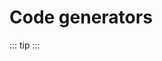 # Code generators

::: tip
<airlaps-summary></airlaps-summary>
:::

<airlaps-codegen>

<template v-slot:SolverSummary>

::: warning
<airlaps-summary isSolver></airlaps-summary>
:::

</template>

</airlaps-codegen>
